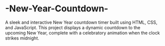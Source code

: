 # -New-Year-Countdown-
A sleek and interactive New Year countdown timer built using HTML, CSS, and JavaScript. This project displays a dynamic countdown to the upcoming New Year, complete with a celebratory animation when the clock strikes midnight.
